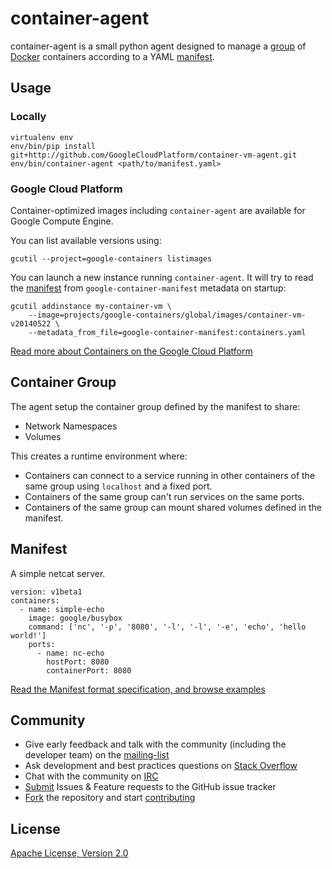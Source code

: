 container-agent
===============

container-agent is a small python agent designed to manage a [group](#container-group) of [Docker](https://docker.io) containers according to a YAML [manifest](#manifest).

## Usage

### Locally

```
virtualenv env
env/bin/pip install git+http://github.com/GoogleCloudPlatform/container-vm-agent.git
env/bin/container-agent <path/to/manifest.yaml>
```

### Google Cloud Platform

Container-optimized images including `container-agent` are available for Google Compute Engine.

You can list available versions using:
```
gcutil --project=google-containers listimages
```

You can launch a new instance running `container-agent`. It will try to read the [manifest](#manifest) from `google-container-manifest` metadata on startup:
```
gcutil addinstance my-container-vm \
    --image=projects/google-containers/global/images/container-vm-v20140522 \
    --metadata_from_file=google-container-manifest:containers.yaml
```

[Read more about Containers on the Google Cloud Platform](https://developers.google.com/compute/docs/containers)

## Container Group

The agent setup the container group defined by the manifest to share:
- Network Namespaces
- Volumes

This creates a runtime environment where:
- Containers can connect to a service running in other containers of the same group using `localhost` and a fixed port.
- Containers of the same group can't run services on the same ports.
- Containers of the same group can mount shared volumes defined in the manifest.

## Manifest

A simple netcat server.
```
version: v1beta1
containers:
  - name: simple-echo
    image: google/busybox
    command: ['nc', '-p', '8080', '-l', '-l', '-e', 'echo', 'hello world!']
    ports:
      - name: nc-echo
        hostPort: 8080
        containerPort: 8080
```

[Read the Manifest format specification, and browse examples](manifests/)

## Community

- Give early feedback and talk with the community (including the developer team) on the [mailing-list](https://groups.google.com/forum/#!forum/google-containers)
- Ask development and best practices questions on [Stack Overflow](http://stackoverflow.com/questions/tagged/google-compute-engine+docker)
- Chat with the community on [IRC](irc://irc.freenode.net/#google-containers)
- [Submit](https://github.com/GoogleCloudPlatform/container-agent/issues) Issues & Feature requests to the GitHub issue tracker
- [Fork](https://github.com/GoogleCloudPlatform/container-agent/fork) the repository and start [contributing](CONTRIB.md)

## License

[Apache License, Version 2.0](tree/master/COPYING.md)
